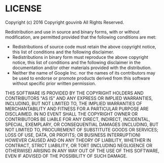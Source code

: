 # LICENSE

Copyright (c) 2016 Copyright gouvinb All Rights Reserved.

Redistribution and use in source and binary forms, with or without
modification, are permitted provided that the following conditions are met:

-   Redistributions of source code must retain the above copyright notice,
    this list of conditions and the following disclaimer.
-   Redistributions in binary form must reproduce the above copyright notice,
    this list of conditions and the following disclaimer in the documentation
    and/or other materials provided with the distribution.
-   Neither the name of Google Inc. nor the names of its contributors may be
    used to endorse or promote products derived from this software without
    specific prior written permission.

THIS SOFTWARE IS PROVIDED BY THE COPYRIGHT HOLDERS AND CONTRIBUTORS "AS IS" AND
ANY EXPRESS OR IMPLIED WARRANTIES, INCLUDING, BUT NOT LIMITED TO, THE IMPLIED
WARRANTIES OF MERCHANTABILITY AND FITNESS FOR A PARTICULAR PURPOSE ARE
DISCLAIMED. IN NO EVENT SHALL THE COPYRIGHT OWNER OR CONTRIBUTORS BE LIABLE FOR
ANY DIRECT, INDIRECT, INCIDENTAL, SPECIAL, EXEMPLARY, OR CONSEQUENTIAL DAMAGES
(INCLUDING, BUT NOT LIMITED TO, PROCUREMENT OF SUBSTITUTE GOODS OR SERVICES;
LOSS OF USE, DATA, OR PROFITS; OR BUSINESS INTERRUPTION) HOWEVER CAUSED AND ON
ANY THEORY OF LIABILITY, WHETHER IN CONTRACT, STRICT LIABILITY, OR TORT
(INCLUDING NEGLIGENCE OR OTHERWISE) ARISING IN ANY WAY OUT OF THE USE OF THIS
SOFTWARE, EVEN IF ADVISED OF THE POSSIBILITY OF SUCH DAMAGE.